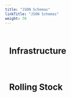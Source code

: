 ```yaml
---
title: "JSON Schemas"
linkTitle: "JSON Schemas"
weight: 70
---
```


<!-- Include from a free CDN -->
<script src="https://cdn.rawgit.com/caldwell/renderjson/master/renderjson.js"></script>

<!-- Element where the list will be created -->
<div id="container"><h1>Infrastructure</h1></div>

<script>
    // The JSObject that you want to render
var infra = {};
    tmp = $.ajax({
        url: "/schemas/infra_schema.json",
        async: false,
        dataType: 'json',
        success: function(data) {
            infra = data;
        }
    });
    // Render toggable list in the container element
    document.getElementById("container").appendChild(
        renderjson(infra)
    );
</script>

<!-- Element where the list will be created -->
<div id="container2"><h1>Rolling Stock</h1></div>

<script>
    // The JSObject that you want to render
var rolling_stock = {};
    tmp = $.ajax({
        url: "/schemas/rolling_stock_schema.json",
        async: false,
        dataType: 'json',
        success: function(data) {
            rolling_stock = data;
        }
    });
    // Render toggable list in the container element
    document.getElementById("container2").appendChild(
        renderjson(rolling_stock)
    );
</script>

<style>
#container, #container2 {
	text-shadow: none;
	background:;
	padding: 1em;
}

.renderjson a {
	text-decoration: none;
}

.renderjson .disclosure {
	color: #aa026d;
	font-size: 150%;
}

.renderjson .syntax {
	color: grey;
}

.renderjson .string {
	color: black;
}

.renderjson .number {
	color: cyan;
}

.renderjson .boolean {
	color: plum;
}

.renderjson .key {
	color: #aa026d;
}

.renderjson .keyword {
	color: lightgoldenrodyellow;
}

.renderjson .object.syntax {
	color: lightseagreen;
}

.renderjson .array.syntax {
	color: lightsalmon;
}
</style>
